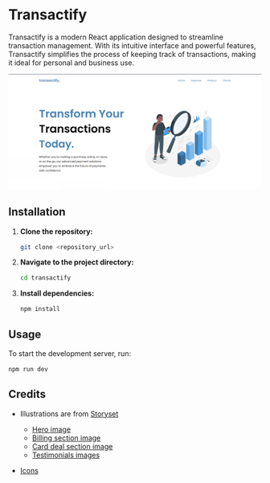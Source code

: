 # Transactify

Transactify is a modern React application designed to streamline transaction management. With its intuitive interface and powerful features, Transactify simplifies the process of keeping track of transactions, making it ideal for personal and business use.

![Screenshot](/transactify/src/assets/website.png)

## Installation

1. **Clone the repository:**

    ```bash
    git clone <repository_url>
    ```

2. **Navigate to the project directory:**

    ```bash
    cd transactify
    ```

3. **Install dependencies:**

    ```bash
    npm install
    ```

## Usage

To start the development server, run:

```bash
npm run dev
```

## Credits


* Illustrations are from [Storyset](https://storyset.com/)
    - [Hero image](https://storyset.com/illustration/analyze/amico)
    - [Billing section image](https://storyset.com/illustration/e-wallet/amico)
    - [Card deal section image](https://storyset.com/illustration/credit-card/rafiki)
    - [Testimonials images](https://github.com/adrianhajdin/project_hoobank/tree/main/src/assets)

* [Icons]() 
    





